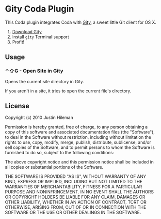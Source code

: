 Gity Coda Plugin
================

This Coda plugin integrates Coda with [Gity](http://macendeavor.com/gity), a
sweet little Git client for OS X.

1. [Download Gity](http://macendeavor.com/gity)
2. Install `gity` Terminal support
3. Profit!


Usage
-----

### &#x2303;&#x21E7;G - Open Site in Gity

Opens the current site directory in Gity.

If you aren't in a site, it tries to open the current file's directory.


License
-------

Copyright (c) 2010 Justin Hileman

Permission is hereby granted, free of charge, to any person
obtaining a copy of this software and associated documentation
files (the "Software"), to deal in the Software without
restriction, including without limitation the rights to use,
copy, modify, merge, publish, distribute, sublicense, and/or sell
copies of the Software, and to permit persons to whom the
Software is furnished to do so, subject to the following
conditions:

The above copyright notice and this permission notice shall be
included in all copies or substantial portions of the Software.

THE SOFTWARE IS PROVIDED "AS IS", WITHOUT WARRANTY OF ANY KIND,
EXPRESS OR IMPLIED, INCLUDING BUT NOT LIMITED TO THE WARRANTIES
OF MERCHANTABILITY, FITNESS FOR A PARTICULAR PURPOSE AND
NONINFRINGEMENT. IN NO EVENT SHALL THE AUTHORS OR COPYRIGHT
HOLDERS BE LIABLE FOR ANY CLAIM, DAMAGES OR OTHER LIABILITY,
WHETHER IN AN ACTION OF CONTRACT, TORT OR OTHERWISE, ARISING
FROM, OUT OF OR IN CONNECTION WITH THE SOFTWARE OR THE USE OR
OTHER DEALINGS IN THE SOFTWARE.